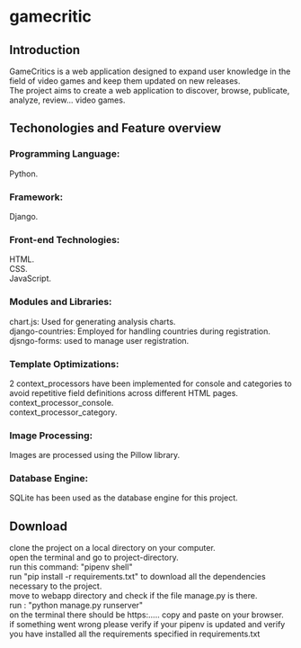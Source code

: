 # gamecritic

## Introduction
GameCritics is a web application designed to expand user knowledge in the field of video games and keep them updated on new releases. <br>
The project aims to create a web application to discover, browse, publicate, analyze, review... video games.

## Techonologies and Feature overview
### Programming Language: 
Python.

### Framework: 
Django.

### Front-end Technologies:
HTML. <br>
CSS. <br>
JavaScript. <br>

### Modules and Libraries:
chart.js: Used for generating analysis charts. <br>
django-countries: Employed for handling countries during registration.<br>
djsngo-forms: used to manage user registration.<br>

### Template Optimizations:
2 context_processors have been implemented for console and categories to avoid repetitive field definitions across different HTML pages.<br>
context_processor_console.<br>
context_processor_category.<br>

### Image Processing:
Images are processed using the Pillow library.<br>

### Database Engine:
SQLite has been used as the database engine for this project.<br>

## Download
clone the project on a local directory on your computer.<br>
open the terminal and go to project-directory.<br>
run this command: "pipenv shell"<br>
run "pip install -r requirements.txt" to download all the dependencies necessary to the project.<br>
move to webapp directory and check if the file manage.py is there.<br>
run : "python manage.py runserver" <br>
on the terminal there should be https:..... copy and paste on your browser.<br>
if something went wrong please verify if your pipenv is updated and verify you have installed all the requirements specified in requirements.txt<br>

